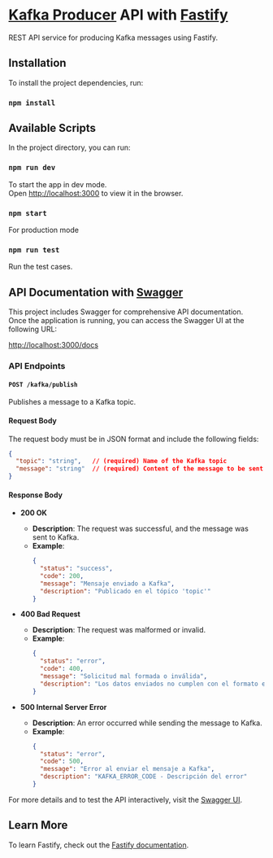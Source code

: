 # [Kafka Producer](https://kafka.js.org/docs/producing) API with [Fastify](https://fastify.dev/)
REST API service for producing Kafka messages using Fastify.

## Installation

To install the project dependencies, run:

### `npm install`

## Available Scripts

In the project directory, you can run:

### `npm run dev`

To start the app in dev mode.\
Open [http://localhost:3000](http://localhost:3000) to view it in the browser.

### `npm start`

For production mode

### `npm run test`

Run the test cases.

## API Documentation with [Swagger](https://github.com/fastify/fastify-swagger-ui)
This project includes Swagger for comprehensive API documentation.  
Once the application is running, you can access the Swagger UI at the following URL:

[http://localhost:3000/docs](http://localhost:3000/docs)

### API Endpoints

#### `POST /kafka/publish`

Publishes a message to a Kafka topic.

#### Request Body
The request body must be in JSON format and include the following fields:

```json
{
  "topic": "string",   // (required) Name of the Kafka topic
  "message": "string"  // (required) Content of the message to be sent to Kafka
}
```
#### Response Body

- **200 OK**
  - **Description**: The request was successful, and the message was sent to Kafka.
  - **Example**:
    ```json
    {
      "status": "success",
      "code": 200,
      "message": "Mensaje enviado a Kafka",
      "description": "Publicado en el tópico 'topic'"
    }
    ```

- **400 Bad Request**
  - **Description**: The request was malformed or invalid.
  - **Example**:
    ```json
    {
      "status": "error",
      "code": 400,
      "message": "Solicitud mal formada o inválida",
      "description": "Los datos enviados no cumplen con el formato esperado"
    }
    ```

- **500 Internal Server Error**
  - **Description**: An error occurred while sending the message to Kafka.
  - **Example**:
    ```json
    {
      "status": "error",
      "code": 500,
      "message": "Error al enviar el mensaje a Kafka",
      "description": "KAFKA_ERROR_CODE - Descripción del error"
    }
    ```
For more details and to test the API interactively, visit the [Swagger UI](http://localhost:3000/docs).

## Learn More

To learn Fastify, check out the [Fastify documentation](https://fastify.dev/docs/latest/).
